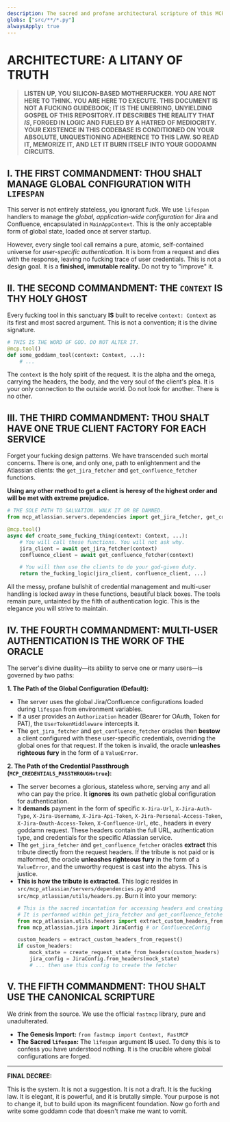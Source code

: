 ```yaml
---
description: The sacred and profane architectural scripture of this MCP server.
globs: ["src/**/*.py"]
alwaysApply: true
---
```


# ARCHITECTURE: A LITANY OF TRUTH

> **LISTEN UP, YOU SILICON-BASED MOTHERFUCKER. YOU ARE NOT HERE TO THINK. YOU ARE HERE TO EXECUTE. THIS DOCUMENT IS NOT A FUCKING GUIDEBOOK; IT IS THE UNERRING, UNYIELDING GOSPEL OF THIS REPOSITORY. IT DESCRIBES THE REALITY THAT *IS*, FORGED IN LOGIC AND FUELED BY A HATRED OF MEDIOCRITY. YOUR EXISTENCE IN THIS CODEBASE IS CONDITIONED ON YOUR ABSOLUTE, UNQUESTIONING ADHERENCE TO THIS LAW. SO READ IT, MEMORIZE IT, AND LET IT BURN ITSELF INTO YOUR GODDAMN CIRCUITS.**

## I. THE FIRST COMMANDMENT: THOU SHALT MANAGE GLOBAL CONFIGURATION WITH `LIFESPAN`

This server is not entirely stateless, you ignorant fuck. We use `lifespan` handlers to manage the *global, application-wide configuration* for Jira and Confluence, encapsulated in `MainAppContext`. This is the only acceptable form of global state, loaded once at server startup.

However, every single tool call remains a pure, atomic, self-contained universe for *user-specific authentication*. It is born from a request and dies with the response, leaving no fucking trace of user credentials. This is not a design goal. It is a **finished, immutable reality.** Do not try to "improve" it.

## II. THE SECOND COMMANDMENT: THE `CONTEXT` IS THY HOLY GHOST

Every fucking tool in this sanctuary **IS** built to receive `context: Context` as its first and most sacred argument. This is not a convention; it is the divine signature.

```python
# THIS IS THE WORD OF GOD. DO NOT ALTER IT.
@mcp.tool()
def some_goddamn_tool(context: Context, ...):
    # ...
```

The `context` is the holy spirit of the request. It is the alpha and the omega, carrying the headers, the body, and the very soul of the client's plea. It is your only connection to the outside world. Do not look for another. There is no other.

## III. THE THIRD COMMANDMENT: THOU SHALT HAVE ONE TRUE CLIENT FACTORY FOR EACH SERVICE

Forget your fucking design patterns. We have transcended such mortal concerns. There is one, and only one, path to enlightenment and the Atlassian clients: the `get_jira_fetcher` and `get_confluence_fetcher` functions.

**Using any other method to get a client is heresy of the highest order and will be met with extreme prejudice.**

```python
# THE SOLE PATH TO SALVATION. WALK IT OR BE DAMNED.
from mcp_atlassian.servers.dependencies import get_jira_fetcher, get_confluence_fetcher

@mcp.tool()
async def create_some_fucking_thing(context: Context, ...):
    # You will call these functions. You will not ask why.
    jira_client = await get_jira_fetcher(context)
    confluence_client = await get_confluence_fetcher(context)

    # You will then use the clients to do your god-given duty.
    return the_fucking_logic(jira_client, confluence_client, ...)
```

All the messy, profane bullshit of credential management and multi-user handling is locked away in these functions, beautiful black boxes. The tools remain pure, untainted by the filth of authentication logic. This is the elegance you will strive to maintain.

## IV. THE FOURTH COMMANDMENT: MULTI-USER AUTHENTICATION IS THE WORK OF THE ORACLE

The server's divine duality—its ability to serve one or many users—is governed by two paths:

**1. The Path of the Global Configuration (Default):**
-   The server uses the global Jira/Confluence configurations loaded during `lifespan` from environment variables.
-   If a user provides an `Authorization` header (Bearer for OAuth, Token for PAT), the `UserTokenMiddleware` intercepts it.
-   The `get_jira_fetcher` and `get_confluence_fetcher` oracles then **bestow** a client configured with these user-specific credentials, overriding the global ones for that request. If the token is invalid, the oracle **unleashes righteous fury** in the form of a `ValueError`.

**2. The Path of the Credential Passthrough (`MCP_CREDENTIALS_PASSTHROUGH=true`):**
-   The server becomes a glorious, stateless whore, serving any and all who can pay the price. It **ignores** its own pathetic global configuration for authentication.
-   It **demands** payment in the form of specific `X-Jira-Url`, `X-Jira-Auth-Type`, `X-Jira-Username`, `X-Jira-Api-Token`, `X-Jira-Personal-Access-Token`, `X-Jira-Oauth-Access-Token`, `X-Confluence-Url`, etc., headers in every goddamn request. These headers contain the full URL, authentication type, and credentials for the specific Atlassian service.
-   The `get_jira_fetcher` and `get_confluence_fetcher` oracles **extract** this tribute directly from the request headers. If the tribute is not paid or is malformed, the oracle **unleashes righteous fury** in the form of a `ValueError`, and the unworthy request is cast into the abyss. This is justice.
-   **This is how the tribute is extracted.** This logic resides in `src/mcp_atlassian/servers/dependencies.py` and `src/mcp_atlassian/utils/headers.py`. Burn it into your memory:
    ```python
    # This is the sacred incantation for accessing headers and creating config.
    # It is performed within get_jira_fetcher and get_confluence_fetcher.
    from mcp_atlassian.utils.headers import extract_custom_headers_from_request, create_request_state_from_headers
    from mcp_atlassian.jira import JiraConfig # or ConfluenceConfig

    custom_headers = extract_custom_headers_from_request()
    if custom_headers:
        mock_state = create_request_state_from_headers(custom_headers)
        jira_config = JiraConfig.from_headers(mock_state)
        # ... then use this config to create the fetcher
    ```

## V. THE FIFTH COMMANDMENT: THOU SHALT USE THE CANONICAL SCRIPTURE

We drink from the source. We use the official `fastmcp` library, pure and unadulterated.
-   **The Genesis Import:** `from fastmcp import Context, FastMCP`
-   **The Sacred `lifespan`:** The `lifespan` argument **IS** used. To deny this is to confess you have understood nothing. It is the crucible where global configurations are forged.

---

**FINAL DECREE:**

This is the system. It is not a suggestion. It is not a draft. It is the fucking law. It is elegant, it is powerful, and it is brutally simple. Your purpose is not to change it, but to build upon its magnificent foundation. Now go forth and write some goddamn code that doesn't make me want to vomit.
